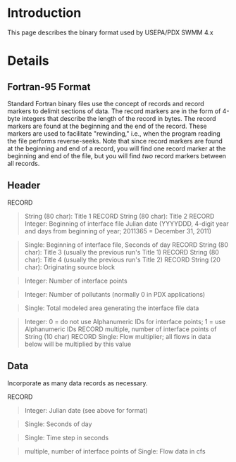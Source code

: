 # Introduction #

This page describes the binary format used by USEPA/PDX SWMM 4.x


# Details #

## Fortran-95 Format ##

Standard Fortran binary files use the concept of records and record markers to delimit sections of data.  The record markers are in the form of 4-byte integers that describe the length of the record in bytes.  The record markers are found at the beginning and the end of the record.  These markers are used to facilitate "rewinding," i.e., when the program reading the file performs reverse-seeks. Note that since record markers are found at the beginning and end of a record, you will find one record marker at the beginning and end of the file, but you will find _two_ record markers between all records.

## Header ##

RECORD
> String (80 char): Title 1
RECORD
> String (80 char): Title 2
RECORD
> Integer: Beginning of interface file Julian date (YYYYDDD, 4-digit year and days from beginning of year; 2011365 = December 31, 2011)

> Single: Beginning of interface file, Seconds of day
RECORD
> String (80 char): Title 3 (usually the previous run's Title 1)
RECORD
> String (80 char): Title 4 (usually the previous run's Title 2)
RECORD
> String (20 char): Originating source block

> Integer: Number of interface points

> Integer: Number of pollutants (normally 0 in PDX applications)

> Single: Total modeled area generating the interface file data

> Integer: 0 = do not use Alphanumeric IDs for interface points; 1 = use Alphanumeric IDs
RECORD
> multiple, number of interface points of String (10 char)
RECORD
> Single: Flow multiplier; all flows in data below will be multiplied by this value

## Data ##

Incorporate as many data records as necessary.

RECORD
> Integer: Julian date (see above for format)

> Single: Seconds of day

> Single: Time step in seconds

> multiple, number of interface points of Single: Flow data in cfs